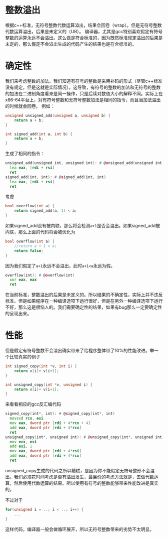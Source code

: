 

# 整数溢出

根据c++标准，无符号整数代数运算溢出，结果会回卷（wrap）。但是无符号整数代数运算溢出，后果是未定义的（UB）。
编译器，尤其是gcc特别喜欢假定有符号整数的运算永远不会溢出。这么做是符合标准的，因为既然标准规定溢出的后果是未定的，那么假定不会溢出生成的代码产生的结果也是符合标准的。

# 确定性
我们来考虑整数的加法。我们知道有符号的整数是采用补码的形式（尽管c++标准没有规定，但是这就是实际情况）。这导致，有符号的整数的加法和无符号的整数的加法在二进制角度看来是同一操作，只是后续对数值大小的解释不同。实际上在x86-64平台上，对有符号整数和无符号整数加法是相同的指令，而且当加法溢出的时候就会回卷。 例如：
```c++
unsigned unsigned_add(unsigned a, unsigned b) {
    return a + b;
}

int signed_add(int a, int b) {
    return a + b;
}
```
生成了相同的指令：
```asm
unsigned_add(unsigned int, unsigned int): # @unsigned_add(unsigned int, unsigned int)
  lea eax, [rdi + rsi]
  ret
signed_add(int, int): # @signed_add(int, int)
  lea eax, [rdi + rsi]
  ret
```
考虑
```c++
bool overflow(int a) {
    return signed_add(a, 1) < a;
}
```
如果signed_add没有被内联，那么将会检测`a+1`是否会溢出。如果signed_add被内联，那么上面的代码将会被优化为
```c++
bool overflow(int a) {
    //return a + 1 < a;
    return false;
}
```
因为我们假定了`a+1`永远不会溢出，此时`a+1<a`永远为假。
```asm
overflow(int): # @overflow(int)
  xor eax, eax
  ret
```
在当前标准，整数溢出的后果是未定义的。所以结果的不确定性，实际上并不违反标准。但是如果程序在一种编译选项下运行很好，但是在另外一种编译选项下运行不好，那么这是很恼人的。我们需要确定性的结果，如果有bug那么一定要确定性的呈现出来。

# 性能
但是假定有符号整数不会溢出确实带来了给程序整体带了10%的性能改进。举一个比较真实的例子
```c++
int signed_copy(int *v, int i) {
    return v[i]+ v[i+1];
}

int unsigned_copy(int *v, unsigned i) {
    return v[i]+ v[i+1];
}
```
来看看相应的gcc反汇编代码
```asm
signed_copy(int*, int): # @signed_copy(int*, int)
  movsxd rcx, esi
  mov eax, dword ptr [rdi + 4*rcx + 4]
  add eax, dword ptr [rdi + 4*rcx]
  ret
unsigned_copy(int*, unsigned int): # @unsigned_copy(int*, unsigned int)
  mov ecx, esi
  add esi, 1
  mov eax, dword ptr [rdi + 4*rsi]
  add eax, dword ptr [rdi + 4*rcx]
  ret
```

unsigned_copy生成的代码之所以糟糕，是因为你不能假定无符号整形不会溢出。我们必须花时间考虑是否有溢出发生，最廉价的考虑方法就是，去做代数运算，然后使用代数运算的结果。所以使用有符号的整数能够带来性能改进是真实的。

不过对于
```c++
for(unsigned i = ..; i < ..; i++) {
    ...
}
```
这样代码，编译器一般会做循环展开，所以无符号整数带来的劣势不太明显。
